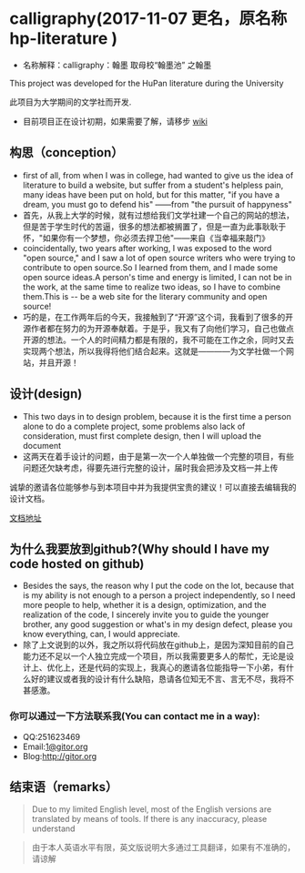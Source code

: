 # calligraphy(2017-11-07 更名，原名称hp-literature )

- 名称解释：calligraphy：翰墨 取母校“翰墨池” 之翰墨

This project was developed for the HuPan literature during the University

此项目为大学期间的文学社而开发.

- 目前项目正在设计初期，如果需要了解，请移步 [wiki](https://github.com/gitors/hp-literature/wiki "文档地址")

## 构思（conception）
- first of all, from when I was in college, had wanted to give us the idea of literature to build a website, but suffer from a student's helpless pain, many ideas have been put on hold, but for this matter, "if you have a dream, you must go to defend his" ——from "the pursuit of happyness"
- 首先，从我上大学的时候，就有过想给我们文学社建一个自己的网站的想法，但是苦于学生时代的苦逼，很多的想法都被搁置了，但是一直为此事耿耿于怀，"如果你有一个梦想，你必须去捍卫他"——来自《当幸福来敲门》
- coincidentally, two years after working, I was exposed to the word "open source," and I saw a lot of open source writers who were trying to contribute to open source.So I learned from them, and I made some open source ideas.A person's time and energy is limited, I can not be in the work, at the same time to realize two ideas, so I have to combine them.This is -- be a web site for the literary community and open source!
- 巧的是，在工作两年后的今天，我接触到了“开源”这个词，我看到了很多的开源作者都在努力的为开源奉献着。于是乎，我又有了向他们学习，自己也做点开源的想法。一个人的时间精力都是有限的，我不可能在工作之余，同时又去实现两个想法，所以我得将他们结合起来。这就是————为文学社做一个网站，并且开源！


## 设计(design)
- This two days in to design problem, because it is the first time a person alone to do a complete project, some problems also lack of consideration, must first complete design, then I will upload the document
- 这两天在着手设计的问题，由于是第一次一个人单独做一个完整的项目，有些问题还欠缺考虑，得要先进行完整的设计，届时我会把涉及文档一并上传

诚挚的邀请各位能够参与到本项目中并为我提供宝贵的建议！可以直接去编辑我的设计文档。

[文档地址](https://github.com/gitors/hp-literature/wiki "文档地址")

## 为什么我要放到github?(Why should I have my code hosted on github)
- Besides the says, the reason why I put the code on the lot, because that is my ability is not enough to a person a project independently, so I need more people to help, whether it is a design, optimization, and the realization of the code, I sincerely invite you to guide the younger brother, any good suggestion or what's in my design defect, please you know everything, can, I would appreciate.
- 除了上文说到的以外，我之所以将代码放在github上，是因为深知目前的自己能力还不足以一个人独立完成一个项目，所以我需要更多人的帮忙，无论是设计上、优化上，还是代码的实现上，我真心的邀请各位能指导一下小弟，有什么好的建议或者我的设计有什么缺陷，恳请各位知无不言、言无不尽，我将不甚感激。
### 你可以通过一下方法联系我(You can contact me in a way):
- QQ:251623469
- Email:1@gitor.org
- Blog:http://gitor.org
## 结束语（remarks）

> Due to my limited English level, most of the English versions are translated by means of tools. If there is any inaccuracy, please understand

> 由于本人英语水平有限，英文版说明大多通过工具翻译，如果有不准确的，请谅解



